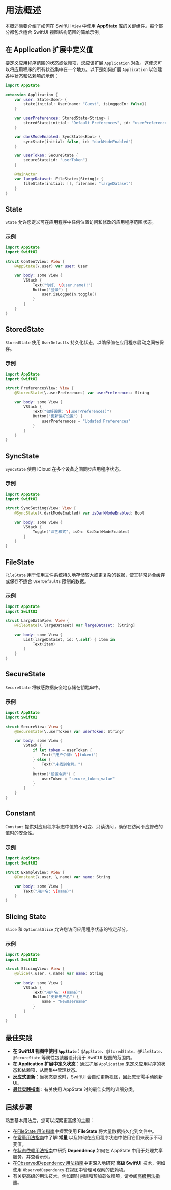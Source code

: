 # 用法概述

本概述简要介绍了如何在 SwiftUI `View` 中使用 **AppState** 库的关键组件。每个部分都包含适合 SwiftUI 视图结构范围的简单示例。

## 在 Application 扩展中定义值

要定义应用程序范围的状态或依赖项，您应该扩展 `Application` 对象。这使您可以将应用程序的所有状态集中在一个地方。以下是如何扩展 `Application` 以创建各种状态和依赖项的示例：

```swift
import AppState

extension Application {
    var user: State<User> {
        state(initial: User(name: "Guest", isLoggedIn: false))
    }

    var userPreferences: StoredState<String> {
        storedState(initial: "Default Preferences", id: "userPreferences")
    }

    var darkModeEnabled: SyncState<Bool> {
        syncState(initial: false, id: "darkModeEnabled")
    }

    var userToken: SecureState {
        secureState(id: "userToken")
    }

    @MainActor
    var largeDataset: FileState<[String]> {
        fileState(initial: [], filename: "largeDataset")
    }
}
```

## State

`State` 允许您定义可在应用程序中任何位置访问和修改的应用程序范围状态。

### 示例

```swift
import AppState
import SwiftUI

struct ContentView: View {
    @AppState(\.user) var user: User

    var body: some View {
        VStack {
            Text("你好, \(user.name)!")
            Button("登录") {
                user.isLoggedIn.toggle()
            }
        }
    }
}
```

## StoredState

`StoredState` 使用 `UserDefaults` 持久化状态，以确保值在应用程序启动之间被保存。

### 示例

```swift
import AppState
import SwiftUI

struct PreferencesView: View {
    @StoredState(\.userPreferences) var userPreferences: String

    var body: some View {
        VStack {
            Text("偏好设置: \(userPreferences)")
            Button("更新偏好设置") {
                userPreferences = "Updated Preferences"
            }
        }
    }
}
```

## SyncState

`SyncState` 使用 iCloud 在多个设备之间同步应用程序状态。

### 示例

```swift
import AppState
import SwiftUI

struct SyncSettingsView: View {
    @SyncState(\.darkModeEnabled) var isDarkModeEnabled: Bool

    var body: some View {
        VStack {
            Toggle("深色模式", isOn: $isDarkModeEnabled)
        }
    }
}
```

## FileState

`FileState` 用于使用文件系统持久地存储较大或更复杂的数据，使其非常适合缓存或保存不适合 `UserDefaults` 限制的数据。

### 示例

```swift
import AppState
import SwiftUI

struct LargeDataView: View {
    @FileState(\.largeDataset) var largeDataset: [String]

    var body: some View {
        List(largeDataset, id: \.self) { item in
            Text(item)
        }
    }
}
```

## SecureState

`SecureState` 将敏感数据安全地存储在钥匙串中。

### 示例

```swift
import AppState
import SwiftUI

struct SecureView: View {
    @SecureState(\.userToken) var userToken: String?

    var body: some View {
        VStack {
            if let token = userToken {
                Text("用户令牌: \(token)")
            } else {
                Text("未找到令牌。")
            }
            Button("设置令牌") {
                userToken = "secure_token_value"
            }
        }
    }
}
```

## Constant

`Constant` 提供对应用程序状态中值的不可变、只读访问，确保在访问不应修改的值时的安全性。

### 示例

```swift
import AppState
import SwiftUI

struct ExampleView: View {
    @Constant(\.user, \.name) var name: String

    var body: some View {
        Text("用户名: \(name)")
    }
}
```

## Slicing State

`Slice` 和 `OptionalSlice` 允许您访问应用程序状态的特定部分。

### 示例

```swift
import AppState
import SwiftUI

struct SlicingView: View {
    @Slice(\.user, \.name) var name: String

    var body: some View {
        VStack {
            Text("用户名: \(name)")
            Button("更新用户名") {
                name = "NewUsername"
            }
        }
    }
}
```

## 最佳实践

- **在 SwiftUI 视图中使用 `AppState`**：`@AppState`、`@StoredState`、`@FileState`、`@SecureState` 等属性包装器设计用于 SwiftUI 视图的范围内。
- **在 Application 扩展中定义状态**：通过扩展 `Application` 来定义应用程序的状态和依赖项，从而集中管理状态。
- **反应式更新**：当状态更改时，SwiftUI 会自动更新视图，因此您无需手动刷新 UI。
- **[最佳实践指南](./best-practices.md)**：有关使用 AppState 时的最佳实践的详细分类。

## 后续步骤

熟悉基本用法后，您可以探索更高级的主题：

- 在[FileState 用法指南](./usage-filestate.md)中探索使用 **FileState** 将大量数据持久化到文件中。
- 在[常量用法指南](./usage-constant.md)中了解 **常量** 以及如何在应用程序状态中使用它们来表示不可变值。
- 在[状态依赖用法指南](./usage-state-dependency.md)中研究 **Dependency** 如何在 AppState 中用于处理共享服务，并查看示例。
- 在[ObservedDependency 用法指南](./usage-observeddependency.md)中更深入地研究 **高级 SwiftUI** 技术，例如使用 `ObservedDependency` 在视图中管理可观察的依赖项。
- 有关更高级的用法技术，例如即时创建和预加载依赖项，请参阅[高级用法指南](./advanced-usage.md)。
